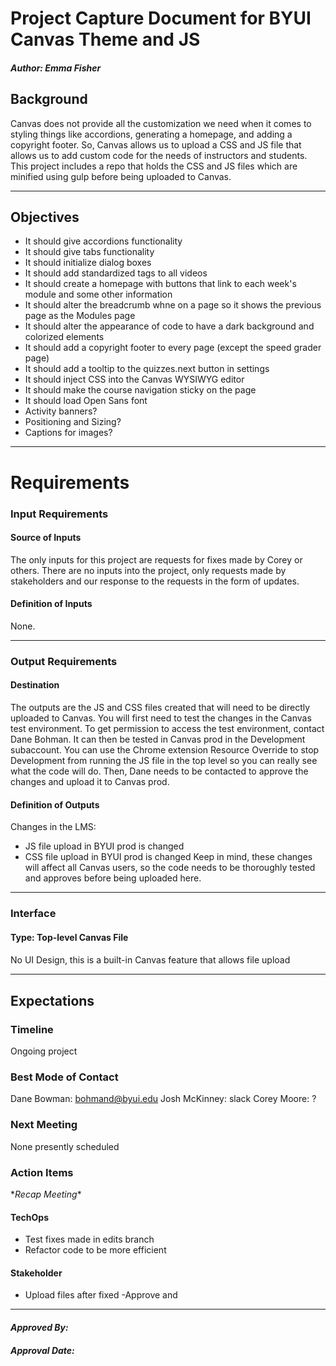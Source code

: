 # Project Capture Document for BYUI Canvas Theme and JS
#### *Author: Emma Fisher*

## Background
Canvas does not provide all the customization we need when it comes to styling things like accordions, generating a homepage, and adding
a copyright footer. So, Canvas allows us to upload a CSS and JS file that allows us to add custom code for the needs of instructors and
students. This project includes a repo that holds the CSS and JS files which are minified using gulp before being uploaded to Canvas.

-----

## Objectives
- It should give accordions functionality
- It should give tabs functionality
- It should initialize dialog boxes
- It should add standardized tags to all videos
- It should create a homepage with buttons that link to each week's module and some other information
- It should alter the breadcrumb whne on a page so it shows the previous page as the Modules page
- It should alter the appearance of code to have a dark background and colorized elements
- It should add a copyright footer to every page (except the speed grader page)
- It should add a tooltip to the quizzes.next button in settings
- It should inject CSS into the Canvas WYSIWYG editor
- It should make the course navigation sticky on the page
- It should load Open Sans font
- Activity banners?
- Positioning and Sizing?
- Captions for images?

-----

# Requirements

### Input Requirements

#### Source of Inputs

The only inputs for this project are requests for fixes made by Corey or others. There are no inputs into the project, only requests made
by stakeholders and our response to the requests in the form of updates.

#### Definition of Inputs

None.

---

### Output Requirements
#### Destination

The outputs are the JS and CSS files created that will need to be directly uploaded to Canvas. You will first need to test the changes in
the Canvas test environment. To get permission to access the test environment, contact Dane Bohman. It can then be tested in Canvas prod
in the Development subaccount. You can use the Chrome extension Resource Override to stop Development from running the JS file in the
top level so you can really see what the code will do. Then, Dane needs to be contacted to approve the changes and upload it to Canvas
prod.

#### Definition of Outputs

Changes in the LMS:
- JS file upload in BYUI prod is changed
- CSS file upload in BYUI prod is changed
Keep in mind, these changes will affect all Canvas users, so the code needs to be thoroughly tested and approves before being uploaded
here.

---

### Interface

#### Type: Top-level Canvas File

#### 

No UI Design, this is a built-in Canvas feature that allows file upload

-----

## Expectations

### Timeline
Ongoing project

### Best Mode of Contact
Dane Bowman: bohmand@byui.edu
Josh McKinney: slack
Corey Moore: ?

### Next Meeting
None presently scheduled

### Action Items
\**Recap Meeting*\*
#### TechOps
- Test fixes made in edits branch
- Refactor code to be more efficient

#### Stakeholder
- Upload files after fixed
-Approve and

-----

#### *Approved By:* 
#### *Approval Date:*
